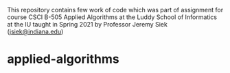 This repository contains few work of code which was part of assignment for course CSCI B-505 Applied Algorithms at the Luddy School of Informatics at the IU taught in Spring 2021 by Professor Jeremy Siek (jsiek@indiana.edu)
# applied-algorithms
